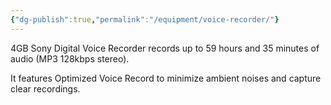 ```yaml
---
{"dg-publish":true,"permalink":"/equipment/voice-recorder/"}
---
```



4GB Sony Digital Voice Recorder records up to 59 hours and 35 minutes of audio (MP3 128kbps stereo). 

It features Optimized Voice Record to minimize ambient noises and capture clear recordings.